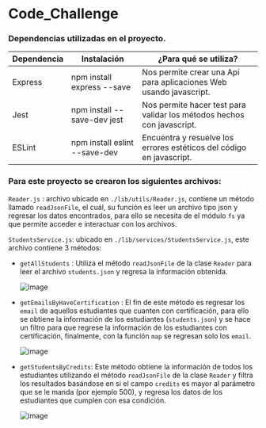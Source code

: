 # Code_Challenge

### Dependencias utilizadas en el proyecto.
| Dependencia  | Instalación | ¿Para qué se utiliza? |
| ------------- | ------------- | ------------------ |
| Express  | npm install express --save  | Nos permite crear una Api para aplicaciones Web usando javascript. |
| Jest  | npm install --save-dev jest  | Nos permite hacer test para validar los métodos hechos con javascript. |
| ESLint | npm install eslint --save-dev | Encuentra y resuelve los errores estéticos del código en javascript. |

### Para este proyecto se crearon los siguientes archivos:

`Reader.js` : archivo ubicado en `./lib/utils/Reader.js`, contiene un método llamado `readJsonFile`, el cuál, 
su función es leer un archivo tipo json y regresar los datos encontrados, para ello se necesita de el módulo `fs`
ya que permite acceder e interactuar con los archivos.

`StudentsService.js`: ubicado en `./lib/services/StudentsService.js`, este archivo contiene 3 métodos:

 * `getAllStudents` : Utiliza el método `readJsonFile` de la clase `Reader` para leer el archivo `students.json`
                      y regresa la información obtenida.
     
     ![image](https://user-images.githubusercontent.com/99373164/167922445-0555953e-cbd6-4668-a8ae-f31c854c5db4.png)
                      
 * `getEmailsByHaveCertification` : El fin de este método es regresar los `email` de aquellos estudiantes que
    cuanten con certificación, para ello se obtiene la información de los estudiantes (`students.json`) y se
    hace un filtro para que regrese la información de los estudiantes con certificación, finalmente, con la 
    función `map` se regresan solo los `email`.
    
      ![image](https://user-images.githubusercontent.com/99373164/167922553-5ce30549-4f8f-4bc1-9dea-238f838bb48a.png)
 
 * `getStudentsByCredits`: Este método obtiene la información de todos los estudiantes utilizando el método 
    `readJsonFile` de la clase `Reader` y filtra los resultados basándose en si el campo `credits` es mayor 
    al parámetro que se le manda (por ejemplo 500), y regresa los datos de los estudiantes que cumplen con
    esa condición.
    
    ![image](https://user-images.githubusercontent.com/99373164/167923169-3475dd08-168c-49ec-a8ad-89f5defd087d.png)

